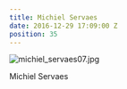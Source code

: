 ```yaml
---
title: Michiel Servaes
date: 2016-12-29 17:09:00 Z
position: 35
---
```


![michiel_servaes07.jpg](/uploads/michiel_servaes07.jpg)

Michiel Servaes